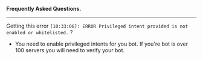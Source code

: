 **Frequently Asked Questions.**

***

Getting this error `[10:33:06]: ERROR Privileged intent provided is not enabled or whitelisted.` ?
* You need to enable privileged intents for you bot. If you're bot is over 100 servers you will need to verify your bot.
